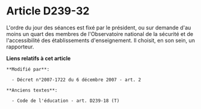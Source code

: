 # Article D239-32

L'ordre du jour des séances est fixé par le président, ou sur demande d'au moins un quart des membres de l'Observatoire
national de la sécurité et de l'accessibilité des établissements d'enseignement.   Il choisit, en son sein, un rapporteur.

**Liens relatifs à cet article**

	**Modifié par**:

	  - Décret n°2007-1722 du 6 décembre 2007 - art. 2

	**Anciens textes**:

	  - Code de l'éducation - art. D239-18 (T)
